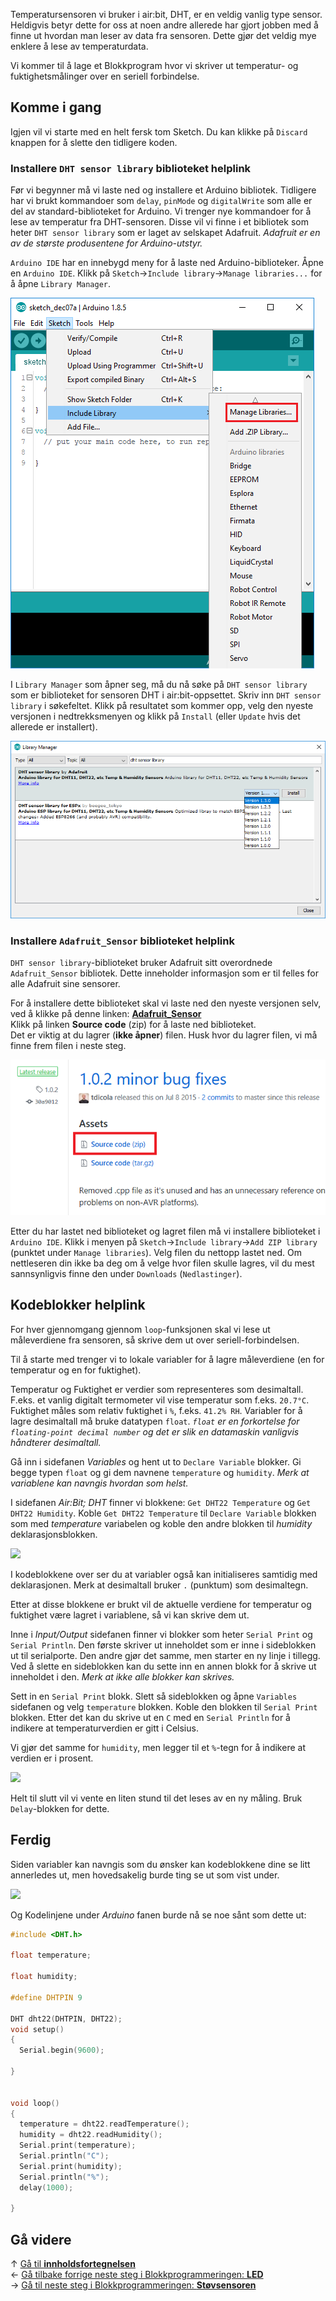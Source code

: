 Temperatursensoren vi bruker i air:bit, DHT, er en veldig vanlig type sensor. Heldigvis betyr dette for oss at noen andre allerede har gjort jobben med å finne ut hvordan man leser av data fra sensoren. Dette gjør det veldig mye enklere å lese av temperaturdata.

Vi kommer til å lage et Blokkprogram hvor vi skriver ut temperatur- og fuktighetsmålinger over en seriell forbindelse.

## Komme i gang

Igjen vil vi starte med en helt fersk tom Sketch. Du kan klikke på `Discard` knappen for å slette den tidligere koden.

### Installere `DHT sensor library` biblioteket helplink

Før vi begynner må vi laste ned og installere et Arduino bibliotek. Tidligere har vi brukt kommandoer som `delay`, `pinMode` og `digitalWrite` som alle er del av standard-biblioteket for Arduino. Vi trenger nye kommandoer for å lese av temperatur fra DHT-sensoren. Disse vil vi finne i et bibliotek som heter `DHT sensor library` som er laget av selskapet Adafruit. *Adafruit er en av de største produsentene for Arduino-utstyr.*

`Arduino IDE` har en innebygd meny for å laste ned Arduino-biblioteker. Åpne en `Arduino IDE`. Klikk på `Sketch`&rarr;`Include library`&rarr;`Manage libraries...` for å åpne `Library Manager`.

![Arduino IDE Manage libraries][manage-libraries-menu]

I `Library Manager` som åpner seg, må du nå søke på `DHT sensor library` som er biblioteket for sensoren DHT i air:bit-oppsettet. Skriv inn `DHT sensor library` i søkefeltet. Klikk på resultatet som kommer opp, velg den nyeste versjonen i nedtrekksmenyen og klikk på `Install` (eller `Update` hvis det allerede er installert).

![Arduino IDE Library Manager: DHT sensor library][library-manager-dht-sensor-library]

### Installere `Adafruit_Sensor` biblioteket helplink

`DHT sensor library`-biblioteket bruker Adafruit sitt overordnede `Adafruit_Sensor` bibliotek. Dette inneholder informasjon som er til felles for alle Adafruit sine sensorer.

For å installere dette biblioteket skal vi laste ned den nyeste versjonen selv, ved å klikke på denne linken: [**Adafruit_Sensor**][adafruit-sensor-latest]  
Klikk på linken **Source code** (zip) for å laste ned biblioteket.  
Det er viktig at du lagrer (**ikke åpner**) filen. Husk hvor du lagrer filen, vi må finne frem filen i neste steg.

![Download Adafruit_Sensor library][adafruit_sensor-download]

Etter du har lastet ned biblioteket og lagret filen må vi installere biblioteket i `Arduino IDE`. Klikk i menyen på `Sketch`&rarr;`Include library`&rarr;`Add ZIP library` (punktet under `Manage libraries`). Velg filen du nettopp lastet ned. Om nettleseren din ikke ba deg om å velge hvor filen skulle lagres, vil du mest sannsynligvis finne den under `Downloads` (`Nedlastinger`).

## Kodeblokker helplink

For hver gjennomgang gjennom `loop`-funksjonen skal vi lese ut måleverdiene fra sensoren, så skrive dem ut over seriell-forbindelsen.

Til å starte med trenger vi to lokale variabler for å lagre måleverdiene (en for temperatur og en for fuktighet). 

Temperatur og Fuktighet er verdier som representeres som desimaltall. F.eks. et vanlig digitalt termometer vil vise temperatur som f.eks. `20.7°C`. Fuktighet måles som relativ fuktighet i `%`, f.eks. `41.2% RH`. Variabler for å lagre desimaltall må bruke datatypen `float`. *`float` er en forkortelse for `floating-point decimal number` og det er slik en datamaskin vanligvis håndterer desimaltall.*

Gå inn i sidefanen _Variables_ og hent ut to `Declare Variable` blokker. Gi begge typen `float` og gi dem navnene `temperature` og `humidity`. *Merk at variablene kan navngis hvordan som helst.*

I sidefanen _Air:Bit; DHT_ finner vi blokkene: `Get DHT22 Temperature` og `Get DHT22 Humidity`. Koble `Get DHT22 Temperature` til `Declare Variable` blokken som med _temperature_ variabelen og koble den andre blokken til _humidity_ deklarasjonsblokken.

![][skjermbilde-get-DHT-blockly]

I kodeblokkene over ser du at variabler også kan initialiseres samtidig med deklarasjonen. Merk at desimaltall bruker `.` (punktum) som desimaltegn.

Etter at disse blokkene er brukt vil de aktuelle verdiene for temperatur og fuktighet være lagret i variablene, så vi kan skrive dem ut.

Inne i _Input/Output_ sidefanen finner vi blokker som heter `Serial Print` og `Serial Println`. Den første skriver ut inneholdet som er inne i sideblokken ut til serialporte. Den andre gjør det samme, men starter en ny linje i tillegg. Ved å slette en sideblokken kan du sette inn en annen blokk for å skrive ut inneholdet i den. *Merk at ikke alle blokker kan skrives.*

Sett in en `Serial Print` blokk. Slett så sideblokken og åpne `Variables` sidefanen og velg `temperature` blokken. Koble den blokken til `Serial Print` blokken. Etter det kan du skrive ut en `C` med en `Serial Println` for å indikere at temperaturverdien er gitt i Celsius.

Vi gjør det samme for `humidity`, men legger til et `%`-tegn for å indikere at verdien er i prosent.

![][skjermbilde-seriell-DHT-blockly]

Helt til slutt vil vi vente en liten stund til det leses av en ny måling. Bruk `Delay`-blokken for dette.

## Ferdig

Siden variabler kan navngis som du ønsker kan kodeblokkene dine se litt annerledes ut, men hovedsakelig burde ting se ut som vist under.

![][skjermbilde-DHT-blockly-finished]

Og Kodelinjene under _Arduino_ fanen burde nå se noe sånt som dette ut:

```cpp
#include <DHT.h>

float temperature;

float humidity;

#define DHTPIN 9

DHT dht22(DHTPIN, DHT22);
void setup()
{
  Serial.begin(9600);

}


void loop()
{
  temperature = dht22.readTemperature();
  humidity = dht22.readHumidity();
  Serial.print(temperature);
  Serial.println("C");
  Serial.print(humidity);
  Serial.println("%");
  delay(1000);

}
```

## Gå videre

&uarr; [Gå til **innholdsfortegnelsen**][home]  
&larr; [Gå tilbake forrige neste steg i Blokkprogrammeringen: **LED**][led]  
&rarr; [Gå til neste steg i Blokkprogrammeringen: **Støvsensoren**][pm]  

[home]: airbit-Programmering
[led]: airbit-LED-Blinking-Blokkprogrammering
[pm]: Programmering-med-Støvsensoren-Blokkprogrammering

[adafruit-sensor-latest]: https://github.com/adafruit/Adafruit_Sensor/releases/latest

[manage-libraries-menu]: Arduino-IDE-Manage-Library.png
[library-manager-simple-dht]: Arduino-IDE-Library-Manager-SimpleDHT.png
[library-manager-dht-sensor-library]: Arduino-IDE-Library-Manager-DHTSensorLibrary.png
[adafruit_sensor-download]: GitHub-Adafruit_Sensor-download.png

[skjermbilde-DHT-blockly-finished]: skjermbilde-DHT-blockly-finished.png
[skjermbilde-get-DHT-blockly]: skjermbilde-get-DHT-blockly.png
[skjermbilde-seriell-DHT-blockly]: skjermbilde-seriell-DHT-blockly.png

